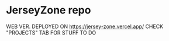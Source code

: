 # JerseyZone repo
WEB VER. DEPLOYED ON https://jersey-zone.vercel.app/
CHECK "PROJECTS" TAB FOR STUFF TO DO
